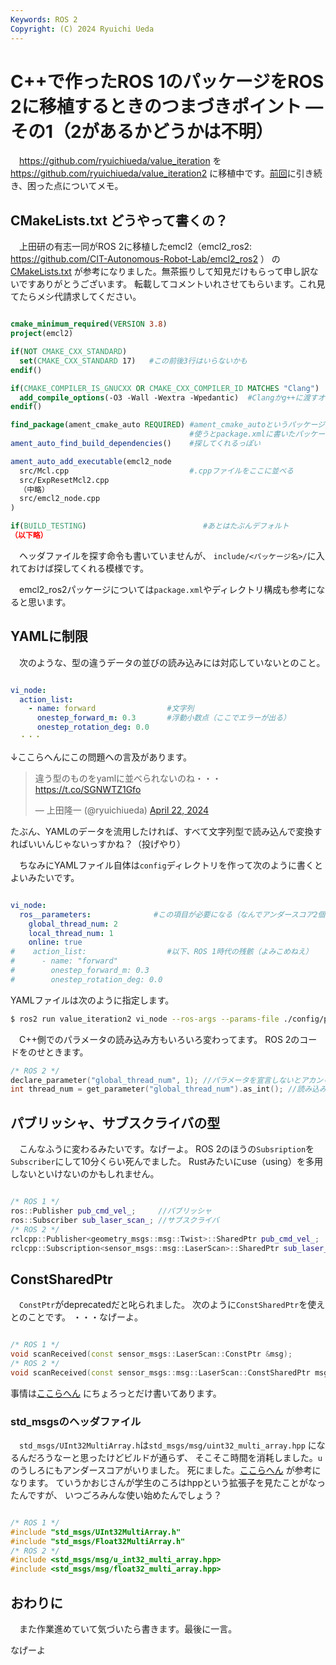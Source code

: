 ```yaml
---
Keywords: ROS 2
Copyright: (C) 2024 Ryuichi Ueda
---
```


# C++で作ったROS 1のパッケージをROS 2に移植するときのつまづきポイント ―その1（2があるかどうかは不明）

　https://github.com/ryuichiueda/value_iteration
を
https://github.com/ryuichiueda/value_iteration2
に移植中です。[前回](/?post=20240419)に引き続き、困った点についてメモ。


## CMakeLists.txt どうやって書くの？

　上田研の有志一同がROS 2に移植したemcl2（emcl2_ros2: https://github.com/CIT-Autonomous-Robot-Lab/emcl2_ros2 ）
の[CMakeLists.txt](https://github.com/CIT-Autonomous-Robot-Lab/emcl2_ros2/blob/main/CMakeLists.txt)
が参考になりました。無茶振りして知見だけもらって申し訳ないですありがとうございます。
転載してコメントいれさせてもらいます。これ見てたらメシ代請求してください。

```cmake

cmake_minimum_required(VERSION 3.8)
project(emcl2)

if(NOT CMAKE_CXX_STANDARD)
  set(CMAKE_CXX_STANDARD 17)   #この前後3行はいらないかも
endif()

if(CMAKE_COMPILER_IS_GNUCXX OR CMAKE_CXX_COMPILER_ID MATCHES "Clang")
  add_compile_options(-O3 -Wall -Wextra -Wpedantic)  #Clangかg++に渡すオプション
endif()

find_package(ament_cmake_auto REQUIRED) #ament_cmake_autoというパッケージを
                                        #使うとpackage.xmlに書いたパッケージを
ament_auto_find_build_dependencies()    #探してくれるっぽい

ament_auto_add_executable(emcl2_node
  src/Mcl.cpp                           #.cppファイルをここに並べる
  src/ExpResetMcl2.cpp
  （中略）
  src/emcl2_node.cpp
)

if(BUILD_TESTING)                          #あとはたぶんデフォルト
（以下略）
```

　ヘッダファイルを探す命令も書いていませんが、
`include/<パッケージ名>/`に入れておけば探してくれる模様です。

　emcl2_ros2パッケージについては`package.xml`やディレクトリ構成も参考になると思います。

## YAMLに制限

　次のような、型の違うデータの並びの読み込みには対応していないとのこと。

```yaml

vi_node:
  action_list:
    - name: forward                #文字列
      onestep_forward_m: 0.3       #浮動小数点（ここでエラーが出る）
      onestep_rotation_deg: 0.0
  ・・・
```

↓ここらへんにこの問題への言及があります。

<blockquote class="twitter-tweet"><p lang="ja" dir="ltr">違う型のものをyamlに並べられないのね・・・<a href="https://t.co/SGNWTZ1Gfo">https://t.co/SGNWTZ1Gfo</a></p>&mdash; 上田隆一 (@ryuichiueda) <a href="https://twitter.com/ryuichiueda/status/1782553556224229407?ref_src=twsrc%5Etfw">April 22, 2024</a></blockquote> <script async src="https://platform.twitter.com/widgets.js" charset="utf-8"></script>

たぶん、YAMLのデータを流用したければ、すべて文字列型で読み込んで変換すればいいんじゃないっすかね？（投げやり）

　ちなみにYAMLファイル自体は`config`ディレクトリを作って次のように書くとよいみたいです。

```yaml

vi_node:
  ros__parameters:              #この項目が必要になる（なんでアンダースコア2個なん？？）
    global_thread_num: 2
    local_thread_num: 1
    online: true
#    action_list:                  #以下、ROS 1時代の残骸（よみこめねえ）
#      - name: "forward"
#        onestep_forward_m: 0.3
#        onestep_rotation_deg: 0.0
```

YAMLファイルは次のように指定します。

```bash
$ ros2 run value_iteration2 vi_node --ros-args --params-file ./config/params.yaml
```


　C++側でのパラメータの読み込み方もいろいろ変わってます。
ROS 2のコードをのせときます。

```cpp
/* ROS 2 */
declare_parameter("global_thread_num", 1); //パラメータを宣言しないとアカンらしい（1はデフォルト値）
int thread_num = get_parameter("global_thread_num").as_int(); //読み込み
```


## パブリッシャ、サブスクライバの型

　こんなふうに変わるみたいです。なげーよ。
ROS 2のほうの`Subsription`を`Subscriber`にして10分くらい死んでました。
Rustみたいにuse（using）を多用しないといけないのかもしれません。

```cpp

/* ROS 1 */
ros::Publisher pub_cmd_vel_;     //パブリッシャ
ros::Subscriber sub_laser_scan_; //サブスクライバ
/* ROS 2 */
rclcpp::Publisher<geometry_msgs::msg::Twist>::SharedPtr pub_cmd_vel_;         //パブリッシャ
rclcpp::Subscription<sensor_msgs::msg::LaserScan>::SharedPtr sub_laser_scan_; //サブスクライバ
```


## ConstSharedPtr

　`ConstPtr`がdeprecatedだと叱られました。
次のように`ConstSharedPtr`を使えとのことです。
・・・なげーよ。

```cpp

/* ROS 1 */
void scanReceived(const sensor_msgs::LaserScan::ConstPtr &msg);
/* ROS 2 */
void scanReceived(const sensor_msgs::msg::LaserScan::ConstSharedPtr msg);
```

事情は[ここらへん](https://design.ros2.org/articles/generated_interfaces_cpp.html)
にちょろっとだけ書いてあります。

### std_msgsのヘッダファイル

　`std_msgs/UInt32MultiArray.h`は`std_msgs/msg/uint32_multi_array.hpp`
になるんだろうなーと思ったけどビルドが通らず、
そこそこ時間を消耗しました。`u`のうしろにもアンダースコアがいりました。
死にました。[ここらへん](https://docs.ros.org/en/ros2_packages/rolling/api/io_context/generated/program_listing_file__tmp_ws_src_transport_drivers_io_context_include_msg_converters_std_msgs.hpp.html) が参考になります。
ていうかおじさんが学生のころはhppという拡張子を見たことがなったんですが、
いつごろみんな使い始めたんでしょう？

```cpp

/* ROS 1 */
#include "std_msgs/UInt32MultiArray.h"
#include "std_msgs/Float32MultiArray.h"
/* ROS 2 */
#include <std_msgs/msg/u_int32_multi_array.hpp>
#include <std_msgs/msg/float32_multi_array.hpp>
```


## おわりに

　また作業進めていて気づいたら書きます。最後に一言。

なげーよ

